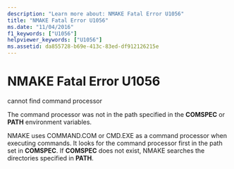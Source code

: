 ```yaml
---
description: "Learn more about: NMAKE Fatal Error U1056"
title: "NMAKE Fatal Error U1056"
ms.date: "11/04/2016"
f1_keywords: ["U1056"]
helpviewer_keywords: ["U1056"]
ms.assetid: da855728-b69e-413c-83ed-df912126215e
---
```

# NMAKE Fatal Error U1056

cannot find command processor

The command processor was not in the path specified in the **COMSPEC** or **PATH** environment variables.

NMAKE uses COMMAND.COM or CMD.EXE as a command processor when executing commands. It looks for the command processor first in the path set in **COMSPEC**. If **COMSPEC** does not exist, NMAKE searches the directories specified in **PATH**.
